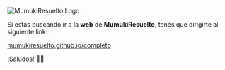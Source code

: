 ![MumukiResuelto Logo](https://raw.githubusercontent.com/mumukiresuelto/completo/master/images/Banner.png)

Si estás buscando ir a la **web** de **MumukiResuelto**, tenés que dirigirte al siguiente link:

[mumukiresuelto.github.io/completo](https://mumukiresuelto.github.io/completo)

¡Saludos! 🙋‍♂️
